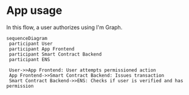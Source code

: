 # App usage

In this flow, a user authorizes using I'm Graph.

```mermaid
sequenceDiagram
 participant User
 participant App Frontend
 participant Smart Contract Backend
 participant ENS

 User->>App Frontend: User attempts permissioned action
 App Frontend->>Smart Contract Backend: Issues transaction
 Smart Contract Backend->>ENS: Checks if user is verified and has permission
```
